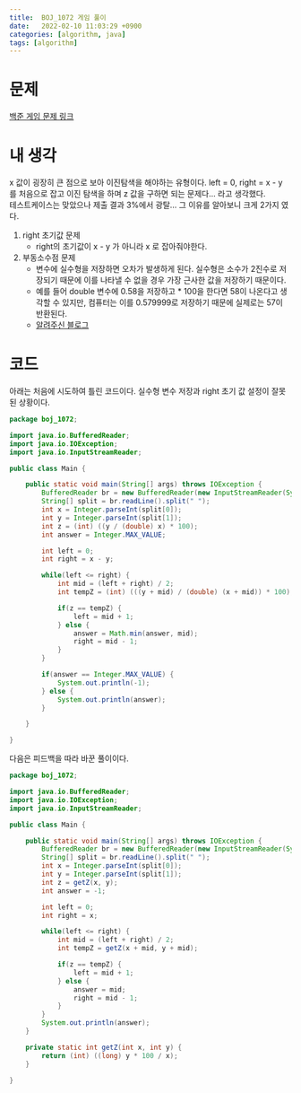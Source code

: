 ```yaml
---
title:  BOJ_1072 게임 풀이
date:   2022-02-10 11:03:29 +0900
categories: [algorithm, java]
tags: [algorithm]
---
```

# 문제
[백준 게임 문제 링크](https://www.acmicpc.net/problem/1072)
# 내 생각
x 값이 굉장히 큰 점으로 보아 이진탐색을 해야하는 유형이다. left = 0, 
right = x - y 를 처음으로 잡고 이진 탐색을 하며 z 값을 구하면 되는 문제다... 라고 생각했다.   
테스트케이스는 맞았으나 제출 결과 3%에서 광탈... 그 이유를 알아보니 크게 2가지 였다.
1. right 초기값 문제 
   - right의 초기값이 x - y 가 아니라 x 로 잡아줘야한다.
2. 부동소수점 문제
   - 변수에 실수형을 저장하면 오차가 발생하게 된다. 실수형은 소수가 2진수로 저장되기 때문에 이를 나타낼 수 없을 경우 가장 근사한 값을 저장하기 때문이다.
   - 예를 들어 double 변수에 0.58을 저장하고 * 100을 한다면 58이 나온다고 생각할 수 있지만, 컴퓨터는 이를 0.579999로 저장하기 때문에 실제로는 57이 반환된다.
   - [알려주신 블로그](https://girawhale.tistory.com/116)
# 코드
아래는 처음에 시도하여 틀린 코드이다. 실수형 변수 저장과 right 초기 값 설정이 잘못된 상황이다.
```java
package boj_1072;

import java.io.BufferedReader;
import java.io.IOException;
import java.io.InputStreamReader;

public class Main {

    public static void main(String[] args) throws IOException {
        BufferedReader br = new BufferedReader(new InputStreamReader(System.in));
        String[] split = br.readLine().split(" ");
        int x = Integer.parseInt(split[0]);
        int y = Integer.parseInt(split[1]);
        int z = (int) ((y / (double) x) * 100);
        int answer = Integer.MAX_VALUE;

        int left = 0;
        int right = x - y;

        while(left <= right) {
            int mid = (left + right) / 2;
            int tempZ = (int) (((y + mid) / (double) (x + mid)) * 100);

            if(z == tempZ) {
                left = mid + 1;
            } else {
                answer = Math.min(answer, mid);
                right = mid - 1;
            }
        }

        if(answer == Integer.MAX_VALUE) {
            System.out.println(-1);
        } else {
            System.out.println(answer);
        }

    }

}
```

다음은 피드백을 따라 바꾼 풀이이다.
```java
package boj_1072;

import java.io.BufferedReader;
import java.io.IOException;
import java.io.InputStreamReader;

public class Main {

    public static void main(String[] args) throws IOException {
        BufferedReader br = new BufferedReader(new InputStreamReader(System.in));
        String[] split = br.readLine().split(" ");
        int x = Integer.parseInt(split[0]);
        int y = Integer.parseInt(split[1]);
        int z = getZ(x, y);
        int answer = -1;

        int left = 0;
        int right = x;

        while(left <= right) {
            int mid = (left + right) / 2;
            int tempZ = getZ(x + mid, y + mid);

            if(z == tempZ) {
                left = mid + 1;
            } else {
                answer = mid;
                right = mid - 1;
            }
        }
        System.out.println(answer);
    }

    private static int getZ(int x, int y) {
        return (int) ((long) y * 100 / x);
    }

}

```
